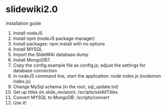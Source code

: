 slidewiki2.0
============

Installation guide

1. Install nodeJS
2. Install npm (nodeJS package manager) 
3. Install packages: npm install with no options
4. Install MYSQL
5. Import the SlideWiki database dump
6. Install MongoDB7. 
6. Copy the config.example file as config.js; adjust the settings for database connection
7. In nodeJS command line, start the application: node index.js (nodemon index.js)
8. Change MySql schema (in the root, sql_update.txt)
8. Set up titles (in slide_revision): /scripts/setAllTitles
8. Convert MYSQL to MongoDB: /scripts/convert
9. Use it!
